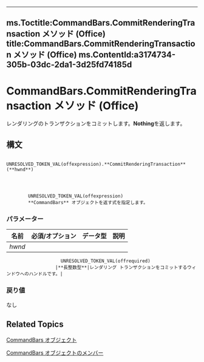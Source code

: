 

---
ms.Toctitle:CommandBars.CommitRenderingTransaction メソッド (Office)
title:CommandBars.CommitRenderingTransaction メソッド (Office)
ms.ContentId:a3174734-305b-03dc-2da1-3d25fd74185d
---
# CommandBars.CommitRenderingTransaction メソッド (Office)




レンダリングのトランザクションをコミットします。**Nothing**を返します。

## 構文

            UNRESOLVED_TOKEN_VAL(offexpression).**CommitRenderingTransaction**(**hwnd**)




            UNRESOLVED_TOKEN_VAL(offexpression)
            **CommandBars** オブジェクトを返す式を指定します。

### パラメーター

|**名前**|**必須/オプション**|**データ型**|**説明**|
|---|---|---|---|
|*hwnd*|
                        UNRESOLVED_TOKEN_VAL(offrequired)
                      |**長整数型**|レンダリング トランザクションをコミットするウィンドウへのハンドルです。|



### 戻り値
なし





## Related Topics

[CommandBars オブジェクト](0e312e21-14ee-5055-d604-b66e61c53b47.md)

[CommandBars オブジェクトのメンバー](c11db22d-b7bb-20a2-a455-e441cb8d5bc0.md)




